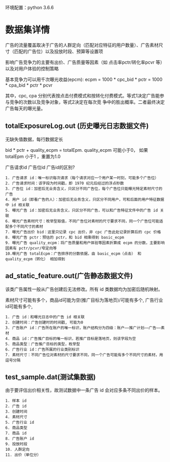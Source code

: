 环境配置：python 3.6.6


# 数据集详情

广告的流量覆盖取决于广告的人群定向（匹配对应特征的用户数量）、广告素材尺寸（匹配的广告位）以及投放时段、预算等设置项

影响广告竞争力的主要有出价、广告质量等因素（如 点击率pctr/转化率pcvr 等）以及对用户体验的控制策略

基本竞争力可以用千次曝光收益(epcm):
    ecpm = 1000 * cpc_bid * pctr = 1000 * cpa_bid * pctr * pcvr

其中，cpc, cpa 分别代表按点击付费模式和按转化付费模式。等式1决定广告能参与竞争的次数以及竞争对象，等式2决定在每次竞
争中的胜出概率。二者最终决定广告每天的曝光量。


## totalExposureLog.out (历史曝光日志数据文件)
无缺失值数据，每行数据定长

bid * pctr + quality_ecpm = totalEpm.  quality_ecpm 可能小于0， 如果 totalEpm 小于1 ，重置为1.0

广告请求id  广告位id  广告id的区别?

    1. 广告请求 id：唯一标识每次请求（每个请求对应一个用户某一时刻，可能多个广告位）
    2. 广告请求时间：该字段为时间戳，即 1970 纪元后经过的浮点秒数
    3. 广告位 id：加密后无业务含义，只区分不同广告位，每个广告位只能曝光特定素材尺寸的广告
    4. 用户 id（即看广告的人）：加密后无业务含义，只区分不同用户，可和后面的用户特征数据中 id 相关联
    5. 曝光广告 id：加密后无业务含义，只区分不同广告，可以和广告特征文件中的广告 id 关联
    6. 曝光广告素材尺寸：枚举型取值，不同广告位对素材的尺寸要求不同，同一个广告位可能适配多个不同尺寸的素材
    7. 曝光广告出价 bid：这里只记录 cpc 出价，非 cpc 广告此处记录折算后的 cpc 价格
    8. 曝光广告 pctr：预估的 pctr，和 bid 相乘得到 basic_ecpm
    9. 曝光广告 quality_ecpm：将广告质量和用户体验等因素折算成 ecpm 的分数，主要影响因素有 pctr/pcvr/窄定向等
    10.曝光广告 totalEcpm：广告排序的分数依据，由 basic_ecpm（点击） 和 quality_ecpm（转化） 相加得到


## ad_static_feature.out(广告静态数据文件)
该类广告属性一般从广告创建后无法修改。所有 id 类数据均为加密后随机映射。

素材尺寸可能有多个，商品id可能为空(推广目标为落地页)/可能有多个, 广告行业id可能有多个,

    1. 广告 id：和曝光日志中的广告 id 相关联
    2. 创建时间：广告创建时的时间戳, 可能为0
    3. 广告账户 id：广告所在账户的唯一标识，账户结构分为四级：账户——推广计划——广告——素材
    4. 商品 id：广告推广目标的唯一标识，若推广目标是落地页，则该字段为空
    5. 商品类型：广告推广目标的类型，枚举型
    6. 广告行业 id：广告所属的行业类别标识
    7. 素材尺寸：不同广告位对素材的尺寸要求不同，同一个广告可能有多个不同尺寸的素材，用逗号分隔


## test_sample.dat(测试集数据)
由于要评估出价相关性，故测试数据中一条广告 id 会对应多条不同出价的样本。

    1. 样本 id
    2. 广告 id
    3. 创建时间
    4. 素材尺寸
    5. 广告行业 id
    6. 商品类型
    7. 商品 id
    8. 广告账户 id
    9. 投放时段
    10. 人群定向
    11. 出价（单位分）
